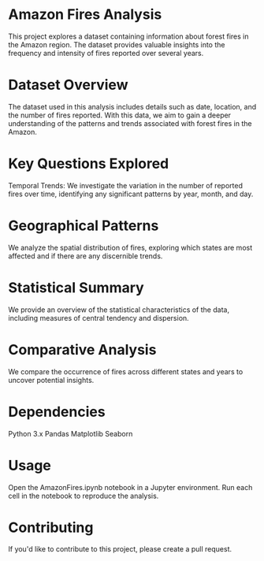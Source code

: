 # Amazon Fires Analysis
This project explores a dataset containing information about forest fires in the Amazon region. The dataset provides valuable insights into the frequency and intensity of fires reported over several years.

# Dataset Overview
The dataset used in this analysis includes details such as date, location, and the number of fires reported. With this data, we aim to gain a deeper understanding of the patterns and trends associated with forest fires in the Amazon.

# Key Questions Explored
Temporal Trends: We investigate the variation in the number of reported fires over time, identifying any significant patterns by year, month, and day.

# Geographical Patterns
We analyze the spatial distribution of fires, exploring which states are most affected and if there are any discernible trends.

# Statistical Summary
We provide an overview of the statistical characteristics of the data, including measures of central tendency and dispersion.

# Comparative Analysis
We compare the occurrence of fires across different states and years to uncover potential insights.

# Dependencies
Python 3.x
Pandas
Matplotlib
Seaborn

# Usage
Open the AmazonFires.ipynb notebook in a Jupyter environment.
Run each cell in the notebook to reproduce the analysis.

# Contributing
If you'd like to contribute to this project, please create a pull request.

